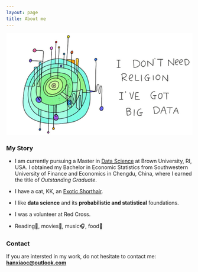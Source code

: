 ```yaml
---
layout: page
title: About me
---
```

![big-data](img/99581d906146f3c34b9a8d7017c8b53c_2_-1_art.jpg)
### My Story

- I am currently pursuing a Master in [Data Science](http://dsi.brown.edu/) at Brown University, RI, USA. I obtained my Bachelor in Economic Statistics from Southwestern University of Finance and Economics in Chengdu, China, where I earned the title of *Outstanding Graduate*.

- I have a cat, KK, an [Exotic Shorthair](https://en.wikipedia.org/wiki/Exotic_Shorthair).

- I like **data science** and its **probabilistic and statistical** foundations.

- I was a volunteer at Red Cross.

- Reading📖, movies🍿, music🎧, food🍦

### Contact

If you are intersted in my work, do not hesitate to contact me: **hanxiaoc@outlook.com**
